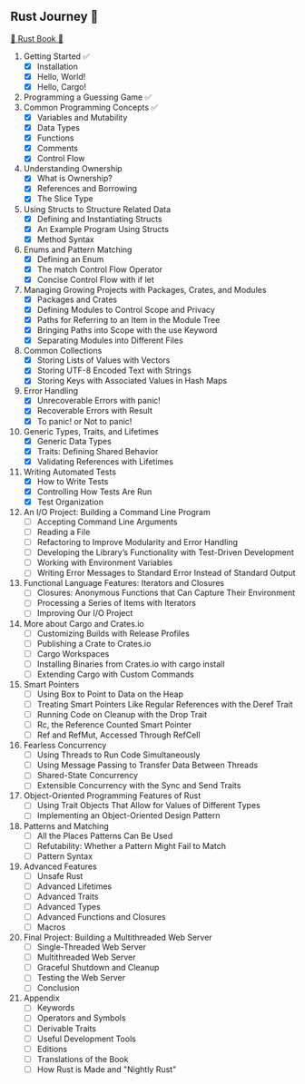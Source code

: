 ## Rust Journey :rocket:

[:book: Rust Book :book:](https://doc.rust-lang.org/book/)

1. Getting Started :white_check_mark:
   - [x] Installation
   - [x] Hello, World!
   - [x] Hello, Cargo!
2. Programming a Guessing Game :white_check_mark:
3. Common Programming Concepts :white_check_mark:
   - [x] Variables and Mutability
   - [x] Data Types
   - [x] Functions
   - [x] Comments
   - [x] Control Flow
4. Understanding Ownership
   - [x] What is Ownership?
   - [x] References and Borrowing
   - [x] The Slice Type
5. Using Structs to Structure Related Data
   - [x] Defining and Instantiating Structs
   - [x] An Example Program Using Structs
   - [x] Method Syntax
6. Enums and Pattern Matching
   - [x] Defining an Enum
   - [x] The match Control Flow Operator
   - [x] Concise Control Flow with if let
7. Managing Growing Projects with Packages, Crates, and Modules
   - [x] Packages and Crates
   - [x] Defining Modules to Control Scope and Privacy
   - [x] Paths for Referring to an Item in the Module Tree
   - [x] Bringing Paths into Scope with the use Keyword
   - [x] Separating Modules into Different Files
8. Common Collections
   - [x] Storing Lists of Values with Vectors
   - [x] Storing UTF-8 Encoded Text with Strings
   - [x] Storing Keys with Associated Values in Hash Maps
9. Error Handling
   - [x] Unrecoverable Errors with panic!
   - [x] Recoverable Errors with Result
   - [x] To panic! or Not to panic!
10. Generic Types, Traits, and Lifetimes
    - [x] Generic Data Types
    - [x] Traits: Defining Shared Behavior
    - [x] Validating References with Lifetimes
11. Writing Automated Tests
    - [x] How to Write Tests
    - [x] Controlling How Tests Are Run
    - [x] Test Organization
12. An I/O Project: Building a Command Line Program
    - [ ] Accepting Command Line Arguments
    - [ ] Reading a File
    - [ ] Refactoring to Improve Modularity and Error Handling
    - [ ] Developing the Library’s Functionality with Test-Driven Development
    - [ ] Working with Environment Variables
    - [ ] Writing Error Messages to Standard Error Instead of Standard Output
13. Functional Language Features: Iterators and Closures
    - [ ] Closures: Anonymous Functions that Can Capture Their Environment
    - [ ] Processing a Series of Items with Iterators
    - [ ] Improving Our I/O Project
14. More about Cargo and Crates.io
    - [ ] Customizing Builds with Release Profiles
    - [ ] Publishing a Crate to Crates.io
    - [ ] Cargo Workspaces
    - [ ] Installing Binaries from Crates.io with cargo install
    - [ ] Extending Cargo with Custom Commands
15. Smart Pointers
    - [ ] Using Box<T> to Point to Data on the Heap
    - [ ] Treating Smart Pointers Like Regular References with the Deref Trait
    - [ ] Running Code on Cleanup with the Drop Trait
    - [ ] Rc<T>, the Reference Counted Smart Pointer
    - [ ] Ref<T> and RefMut<T>, Accessed Through RefCell<T>
16. Fearless Concurrency
    - [ ] Using Threads to Run Code Simultaneously
    - [ ] Using Message Passing to Transfer Data Between Threads
    - [ ] Shared-State Concurrency
    - [ ] Extensible Concurrency with the Sync and Send Traits
17. Object-Oriented Programming Features of Rust
    - [ ] Using Trait Objects That Allow for Values of Different Types
    - [ ] Implementing an Object-Oriented Design Pattern
18. Patterns and Matching
    - [ ] All the Places Patterns Can Be Used
    - [ ] Refutability: Whether a Pattern Might Fail to Match
    - [ ] Pattern Syntax
19. Advanced Features
    - [ ] Unsafe Rust
    - [ ] Advanced Lifetimes
    - [ ] Advanced Traits
    - [ ] Advanced Types
    - [ ] Advanced Functions and Closures
    - [ ] Macros
20. Final Project: Building a Multithreaded Web Server
    - [ ] Single-Threaded Web Server
    - [ ] Multithreaded Web Server
    - [ ] Graceful Shutdown and Cleanup
    - [ ] Testing the Web Server
    - [ ] Conclusion
21. Appendix
    - [ ] Keywords
    - [ ] Operators and Symbols
    - [ ] Derivable Traits
    - [ ] Useful Development Tools
    - [ ] Editions
    - [ ] Translations of the Book
    - [ ] How Rust is Made and "Nightly Rust"
